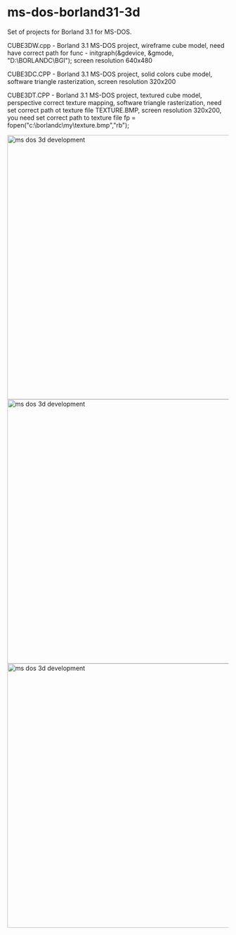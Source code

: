 # ms-dos-borland31-3d

Set of projects for Borland 3.1 for MS-DOS.


CUBE3DW.cpp - Borland 3.1 MS-DOS project, wireframe cube model, need have correct path for func - initgraph(&gdevice, &gmode, "D:\\BORLANDC\\BGI"); screen resolution 640x480

CUBE3DC.CPP - Borland 3.1 MS-DOS project, solid colors cube model, software triangle rasterization, screen resolution 320x200

CUBE3DT.CPP - Borland 3.1 MS-DOS project, textured cube model, perspective correct texture mapping, software triangle rasterization, need set correct path ot texture file TEXTURE.BMP, screen resolution 320x200, you need set correct path to texture file fp = fopen("c:\\borlandc\\my\\texture.bmp","rb");

<img src="https://github.com/kurlyak/ms-dos-borland31-3d/blob/main/pics/cube3dw.png" alt="ms dos 3d development" width=600 />

<img src="https://github.com/kurlyak/ms-dos-borland31-3d/blob/main/pics/cube3dc.png" alt="ms dos 3d development" width=600 />

<img src="https://github.com/kurlyak/ms-dos-borland31-3d/blob/main/pics/cube3dt.png" alt="ms dos 3d development" width=600 />

